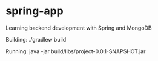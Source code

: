 # spring-app
Learning backend development with Spring and MongoDB

Building:
  ./gradlew build
  
Running:
  java -jar build/libs/project-0.0.1-SNAPSHOT.jar
